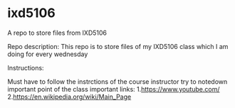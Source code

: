 # ixd5106
A repo to store files from IXD5106

Repo description: This repo is to store files of my IXD5106 class which I am doing for every wednesday

Instructions:

Must have to follow the instrctions of the course instructor
try to notedown important point of the class
important links: 1.https://www.youtube.com/ 2.https://en.wikipedia.org/wiki/Main_Page
